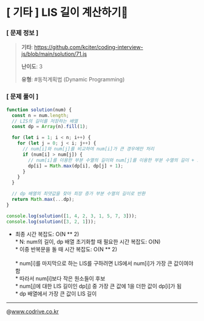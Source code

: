 # [ 기타 ] LIS 길이 계산하기

### [ 문제 정보 ]
> **기타**: https://github.com/kciter/coding-interview-js/blob/main/solution/71.js
> 
> **난이도**: 3
>
> **유형**: #동적계획법 (Dynamic Programming)


### [ 문제 풀이 ]
```JavaScript
function solution(num) {
  const n = num.length;
  // LIS의 길이를 저장하는 배열
  const dp = Array(n).fill(1);

  for (let i = 1; i < n; i++) {
    for (let j = 0; j < i; j++) {
      // num[i]와 num[j]를 비교하여 num[i]가 큰 경우에만 처리
      if (num[i] > num[j]) {
        // num[i]를 이용한 부분 수열의 길이와 num[j]를 이용한 부분 수열의 길이 + 1 중 더 큰 값을 저장
        dp[i] = Math.max(dp[i], dp[j] + 1);
      }
    }
  }

  // dp 배열의 최댓값을 찾아 최장 증가 부분 수열의 길이로 반환
  return Math.max(...dp);
}

console.log(solution([1, 4, 2, 3, 1, 5, 7, 3]));
console.log(solution([3, 2, 1]));

```
* 최종 시간 복잡도: O(N ** 2)<br>* N: num의 길이, dp 배열 초기화할 때 필요한 시간 복잡도: O(N)<br>* 이중 반복문을 돌 때 시간 복잡도: O(N ** 2)<br><br>* num[i]를 마지막으로 하는 LIS를 구하려면 LIS에서 num[i]가 가장 큰 값이여야 함<br>* 따라서 num[i]보다 작은 원소들이 후보<br>* num[j]에 대한 LIS 길이인 dp[j] 중 가장 큰 값에 1을 더한 값이 dp[i]가 됨<br>* dp 배열에서 가장 큰 값이 LIS 길이


---
@www.codrive.co.kr